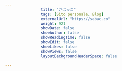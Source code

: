 ---
                title: "さばっこ"
                tags: [Sito personale, Blog]
                externalUrl: "https://sabac.co"
                weight: 921
                showDate: false
                showAuthor: false
                showReadingTime: false
                showEdit: false
                showLikes: false
                showViews: false
                layoutBackgroundHeaderSpace: false
                ---

